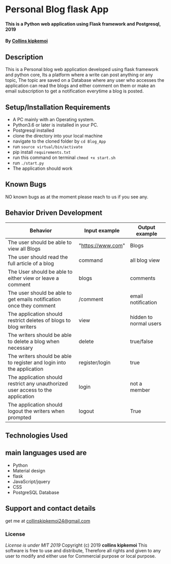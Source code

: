 # Personal Blog flask App
#### This is a Python web application using Flask framework and Postgresql, 2019
#### By **[Collins kipkemoi](https://github.com/kipkemoimayor)**
## Description
This is a Personal blog web application developed using flask framework and python core, Its a platform where a write can post anything or any topic, The topic are saved on a Database where any user who accesses the application can read the blogs and either comment on them or make an email subscription to get a notification everytime a blog is posted.
## Setup/Installation Requirements
* A PC mainly with an Operating system.
* Python3.6 or later is installed in your PC.
* Postgresql installed
* clone the directory into your local machine
* navigate to the cloned folder by `cd Blog_App`
* run `source virtual/bin/activate`
* pip install `requirements.txt`
* run this command on terminal `chmod +x start.sh`
* run `./start.py`
* The application should work
## Known Bugs
NO known bugs as at the moment please reach to us if you see any.
## Behavior Driven Development

| __Behavior__  | __Input example__ | __Output example__ |
| ------------- | ----------------- | ------------------ |
| The user should be able to view all Blogs  | "https://www.com"   | Blogs  |
| The user should read the full article of a blog  | command | all blog view |
| The User should be able to either view or leave a comment | blogs | comments |
| The user should be able to get emails notification once they comment | /comment | email notification |
| The application should restrict deletes of blogs to blog writers | view | hidden to normal users |
| The  writers should be able to delete a blog when necessary  | delete | true/false |
| The writers should be able to register and login into the application  | register/login | true |
| The application should restrict any unauthorized user access to the application | login | not a member |
| The application should logout the writers when prompted | logout | True |


## Technologies Used
## main languages used are
* Python
* Material design
* flask
* JavaScript/jquery
* CSS
* PostgreSQL Database

## Support and contact details
get me at collinskipkemoi24@gmail.com
### License
*License is under MIT 2019*
Copyright (c) 2019 **collins kipkemoi**
This software is free to use and distribute, Therefore all rights and given to any user to modify and either use for Commercial purpose or local purpose.
